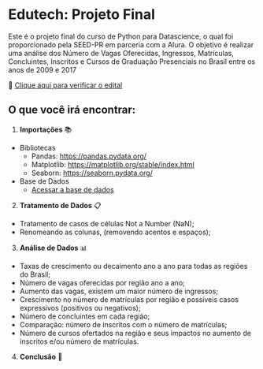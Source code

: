 # Edutech: Projeto Final

Este é o projeto final do curso de Python para Datascience, o qual foi proporcionado pela SEED-PR em parceria com a Alura. 
O objetivo é realizar uma análise dos Número de Vagas Oferecidas, Ingressos, Matrículas, Concluintes, Inscritos e Cursos de 
Graduação Presenciais no Brasil entre os anos de 2009 e 2017

🔗 [Clique aqui para verificar o edital](https://www.educacao.pr.gov.br/sites/default/arquivos_restritos/files/documento/2021-11/2021_desafio_edutech.pdf)

## O que você irá encontrar:

1. **Importações** 📚
 - Bibliotecas  
   - Pandas: https://pandas.pydata.org/
   - Matplotlib: https://matplotlib.org/stable/index.html
   - Seaborn: https://seaborn.pydata.org/
 - Base de Dados
   - [Acessar a base de dados](https://www.educacao.pr.gov.br/sites/default/arquivos_restritos/files/documento/2021-11/edutech_comparativos_metricas.csv)
   
2. **Tratamento de Dados** 📋
 - Tratamento de casos de células Not a Number (NaN);
 - Renomeando as colunas, (removendo acentos e espaços);
 
3. **Análise de Dados** 📊
 - Taxas de crescimento ou decaimento ano a ano para todas as regiões do Brasil;
 - Número de vagas oferecidas por região ano a ano;
 - Aumento das vagas, existem um maior número de ingressos;
 - Crescimento no número de matrículas por região e possíveis casos expressivos (positivos ou negativos);
 - Número de concluintes em cada região;
 - Comparação: número de inscritos com o número de matrículas;
 - Número de cursos ofertados na região e seus impactos no aumento de inscritos e/ou número de matrículas.

4. **Conclusão** 📝
